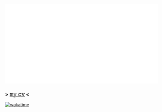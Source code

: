 <a href="https://enga.land">
  <!-- <img src="./header.svg" /> -->
  <img src="./info.svg" />
</a>

### > [𝚖𝚢 𝚌𝚟](https://github.com/clonomaer/public-cv) <  

[![wakatime](https://wakatime.com/badge/user/5e4f5ed0-dd2e-4204-b88b-ee84d3aad996.svg)](https://wakatime.com/@5e4f5ed0-dd2e-4204-b88b-ee84d3aad996)  

